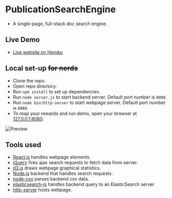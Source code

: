 # PublicationSearchEngine
* A single-page, full-stack doc search engine.

## Live Demo
* [Live website on Heroku](http://psengine.herokuapp.com/)

## Local set-up ~~for nerds~~
* Clone the repo.
* Open repo directory.
* Run `npm install` to set up dependencies.
* Run `node server.js` to start backend server. Default port number is `8000`.
* Run `node bin/http-server` to start webpage server. Default port number is `8080`.
* To reap your rewards and run demo, open your browser at [127.0.0.1:8080](http://127.0.0.1:8080).

![Preview](http://imgur.com/QQDqese.png)

## Tools used 
* [React.js](https://github.com/facebook/react) handles webpage elements.
* [jQuery](https://github.com/jquery/jquery) fires ajax search requests to fetch data from server.
* [d3.js](https://github.com/d3/d3) draws webpage graphical statistics.
* [Node.js](https://github.com/nodejs/node) backend that handles search requests.
* [node-csv](https://github.com/wdavidw/node-csv) parses backend csv data.
* [elasticsearch-js](https://github.com/elastic/elasticsearch-js) handles backend query to an ElasticSearch server
* [http-server](https://github.com/indexzero/http-server) hosts webpage.
